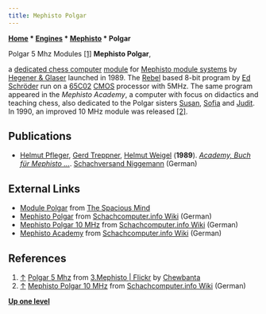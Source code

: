 ```yaml
---
title: Mephisto Polgar
---
```

**[Home](Home "Home") \* [Engines](Engines "Engines") \* [Mephisto](Mephisto "Mephisto") \* Polgar**



 [](https://www.flickr.com/photos/10261668@N05/858186855/in/album-72157600922171154/) Polgar 5 Mhz Modules <a id="cite-note-1" href="#cite-ref-1">[1]</a> 
**Mephisto Polgar**,  

a [dedicated chess computer](Dedicated_Chess_Computers "Dedicated Chess Computers") [module](Module "Module") for [Mephisto module systems](Mephisto_Module_Systems "Mephisto Module Systems") by [Hegener & Glaser](Hegener_%26_Glaser "Hegener & Glaser") launched in 1989. The [Rebel](Rebel "Rebel") based 8-bit program by [Ed Schröder](Ed_Schroder "Ed Schroder") run on a [65C02](6502 "6502") [CMOS](https://en.wikipedia.org/wiki/CMOS) processor with 5MHz. The same program appeared in the *Mephisto Academy*, a computer with focus on didactics and teaching chess, also dedicated to the Polgar sisters [Susan](https://en.wikipedia.org/wiki/Susan_Polgar), [Sofia](https://en.wikipedia.org/wiki/Sofia_Polgar) and [Judit](https://en.wikipedia.org/wiki/Judit_Polg%C3%A1r).
In 1990, an improved 10 MHz module was released <a id="cite-note-2" href="#cite-ref-2">[2]</a>.



## Publications


* [Helmut Pfleger](https://en.wikipedia.org/wiki/Helmut_Pfleger), [Gerd Treppner](https://de.chessbase.com/post/gerd-treppner-verstorben), [Helmut Weigel](Helmut_Weigel "Helmut Weigel") (**1989**). *[Academy, Buch für Mephisto ...](https://www.niggemann.com/en/books-media/academy-buch-fur-mephisto.html)*. [Schachversand Niggemann](Schachversand_Niggemann "Schachversand Niggemann") (German)


## External Links


* [Module Polgar](http://www.spacious-mind.com/html/module_polgar.html) from [The Spacious Mind](The_Spacious_Mind "The Spacious Mind")
* [Mephisto Polgar](http://www.schach-computer.info/wiki/index.php/Mephisto_Polgar) from [Schachcomputer.info Wiki](http://www.schach-computer.info/wiki/index.php/Hauptseite_En) (German)
* [Mephisto Polgar 10 MHz](http://www.schach-computer.info/wiki/index.php/Mephisto_Polgar_10_MHz) from [Schachcomputer.info Wiki](http://www.schach-computer.info/wiki/index.php/Hauptseite_En) (German)
* [Mephisto Academy](http://www.schach-computer.info/wiki/index.php/Mephisto_Academy) from [Schachcomputer.info Wiki](http://www.schach-computer.info/wiki/index.php/Hauptseite_En) (German)


## References


1. <a id="cite-ref-1" href="#cite-note-1">↑</a> [Polgar 5 Mhz](https://www.flickr.com/photos/10261668@N05/858186855/in/album-72157600922171154/)  from [3.Mephisto | Flickr](https://www.flickr.com/photos/10261668@N05/albums/72157600922171154/with/3012071391/) by [Chewbanta](Steve_Blincoe "Steve Blincoe")
2. <a id="cite-ref-2" href="#cite-note-2">↑</a> [Mephisto Polgar 10 MHz](http://www.schach-computer.info/wiki/index.php/Mephisto_Polgar_10_MHz) from [Schachcomputer.info Wiki](http://www.schach-computer.info/wiki/index.php/Hauptseite_En) (German)

**[Up one level](Mephisto "Mephisto")**







 

